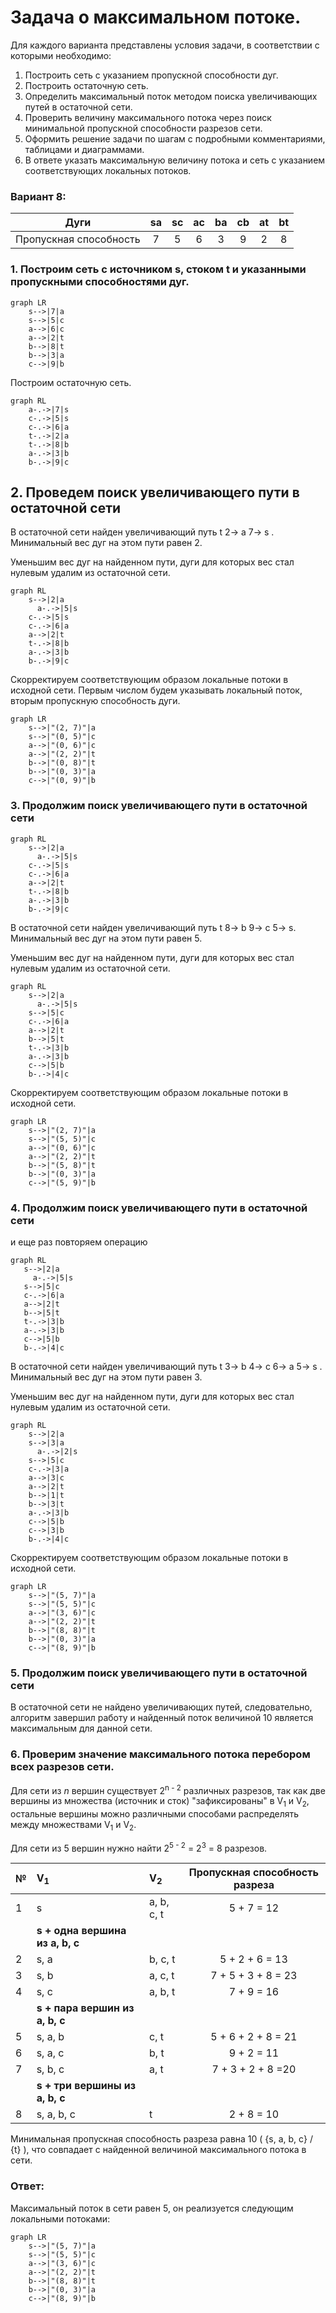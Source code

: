 # Задача о максимальном потоке.
Для каждого варианта представлены условия задачи, в соответствии с которыми необходимо: 
1. Построить сеть с указанием пропускной способности дуг.
2. Построить остаточную сеть.
3. Определить максимальный поток методом поиска увеличивающих путей в остаточной сети.
4. Проверить величину максимального потока через поиск минимальной пропускной способности разрезов сети.
5. Оформить решение задачи по шагам с подробными комментариями, таблицами и диаграммами.
6. В ответе указать максимальную величину потока и сеть с указанием соответствующих локальных потоков.

### Вариант 8:

|          Дуги          | sa | sс | aс | ba | cb | at | bt |
|:----------------------:|:--:|:--:|:--:|:--:|:--:|:--:|:--:|
| Пропускная способность | 7  | 5  | 6  | 3  | 9  | 2  | 8  |

### 1. Построим сеть с источником **s**, стоком **t** и указанными пропускными способностями дуг.

```mermaid
graph LR
    s-->|7|a
    s-->|5|c
    a-->|6|c
    a-->|2|t
    b-->|8|t
    b-->|3|a
    c-->|9|b
```
Построим остаточную сеть. 

```mermaid
graph RL
    a-.->|7|s
    c-.->|5|s
    c-.->|6|a
    t-.->|2|a
    t-.->|8|b
    a-.->|3|b
    b-.->|9|c
```
## 2. Проведем поиск увеличивающего пути в остаточной сети
В остаточной сети найден увеличивающий путь t 2-> a 7-> s . Минимальный вес дуг на этом пути равен 2.

Уменьшим вес дуг на найденном пути, дуги для которых вес стал нулевым удалим из остаточной сети.

```mermaid
graph RL
    s-->|2|a
	  a-.->|5|s
    c-.->|5|s
    c-.->|6|a
    a-->|2|t
    t-.->|8|b
    a-.->|3|b
    b-.->|9|c
```
Скорректируем соответствующим образом локальные потоки в исходной сети. Первым числом будем указывать локальный поток, вторым пропускную способность дуги. 

```mermaid
graph LR
    s-->|"(2, 7)"|a
    s-->|"(0, 5)"|c
    a-->|"(0, 6)"|c
    a-->|"(2, 2)"|t
    b-->|"(0, 8)"|t
    b-->|"(0, 3)"|a
    c-->|"(0, 9)"|b
```
### 3. Продолжим поиск увеличивающего пути в остаточной сети

```mermaid
graph RL
    s-->|2|a
	  a-.->|5|s
    c-.->|5|s
    c-.->|6|a
    a-->|2|t
    t-.->|8|b
    a-.->|3|b
    b-.->|9|c
```
В остаточной сети найден увеличивающий путь t 8-> b 9-> c 5-> s. Минимальный вес дуг на этом пути равен 5.

Уменьшим вес дуг на найденном пути, дуги для которых вес стал нулевым удалим из остаточной сети.

```mermaid
graph RL
    s-->|2|a
	  a-.->|5|s
    s-->|5|c
    c-.->|6|a
    a-->|2|t
    b-->|5|t
    t-.->|3|b
    a-.->|3|b
    c-->|5|b
    b-.->|4|c
```
Скорректируем соответствующим образом локальные потоки в исходной сети.

```mermaid
graph LR
    s-->|"(2, 7)"|a
    s-->|"(5, 5)"|c
    a-->|"(0, 6)"|c
    a-->|"(2, 2)"|t
    b-->|"(5, 8)"|t
    b-->|"(0, 3)"|a
    c-->|"(5, 9)"|b
```
 ### 4. Продолжим поиск увеличивающего пути в остаточной сети
 и еще раз повторяем операцию

 ```mermaid
graph RL
    s-->|2|a
	  a-.->|5|s
    s-->|5|c
    c-.->|6|a
    a-->|2|t
    b-->|5|t
    t-.->|3|b
    a-.->|3|b
    c-->|5|b
    b-.->|4|c
```
В остаточной сети найден увеличивающий путь t 3-> b 4-> c 6-> a 5-> s . Минимальный вес дуг на этом пути равен 3.

Уменьшим вес дуг на найденном пути, дуги для которых вес стал нулевым удалим из остаточной сети.

```mermaid
graph RL
    s-->|2|a
    s-->|3|a
	  a-.->|2|s
    s-->|5|c
    c-.->|3|a
    a-->|3|c
    a-->|2|t
    b-->|1|t
    b-->|3|t
    a-.->|3|b
    c-->|5|b
    c-->|3|b
    b-.->|4|c
```
Скорректируем соответствующим образом локальные потоки в исходной сети.

```mermaid
graph LR
    s-->|"(5, 7)"|a
    s-->|"(5, 5)"|c
    a-->|"(3, 6)"|c
    a-->|"(2, 2)"|t
    b-->|"(8, 8)"|t
    b-->|"(0, 3)"|a
    c-->|"(8, 9)"|b
```
### 5. Продолжим поиск увеличивающего пути в остаточной сети
В остаточной сети не найдено увеличивающих путей, следовательно, алгоритм завершил работу и найденный поток величиной 10 является максимальным для данной сети.
### 6. Проверим значение максимального потока перебором всех разрезов сети.

Для сети из _n_ вершин существует 2<sup>n - 2</sup> различных разрезов, так как две вершины из множества (источник и сток) "зафиксированы" в V<sub>1</sub> и V<sub>2</sub>, остальные вершины можно различными способами распределять между множествами V<sub>1</sub> и V<sub>2</sub>.

Для сети из 5 вершин нужно найти 2<sup>5 - 2</sup> = 2<sup>3</sup> = 8 разрезов. 

| № | V<sub>1</sub>                   | V<sub>2</sub> | Пропускная способность разреза |
|---|:--------------------------------|:--------------|:------------------------------:|
| 1 | s                               | a, b, c, t    |           5 + 7 = 12           |
|   | **s + одна вершина из a, b, c** |               |                                |
| 2 | s, a                            | b, c, t       |           5 + 2 + 6 = 13       |
| 3 | s, b                            | a, c, t       |         7 + 5 + 3 + 8 = 23     |
| 4 | s, c                            | a, b, t       |         7 + 9 = 16             |
|   | **s + пара вершин из a, b, c**  |               |                                |
| 5 | s, a, b                         | c, t          |         5 + 6 + 2 + 8 = 21     |
| 6 | s, a, c                         | b, t          |         9 + 2 = 11             |
| 7 | s, b, c                         | a, t          |         7 + 3 + 2 + 8 =20      |
|   | **s + три вершины из a, b, c**  |               |                                |
| 8 | s, a, b, c                      | t             |           2 + 8 = 10           |

Минимальная пропускная способность разреза равна 10 ( {s, a, b, c} / {t} ), что совпадает с найденной величиной максимального потока в сети.
### Ответ:
Максимальный поток в сети равен 5, он реализуется следующим локальными потоками:

```mermaid
graph LR
    s-->|"(5, 7)"|a
    s-->|"(5, 5)"|c
    a-->|"(3, 6)"|c
    a-->|"(2, 2)"|t
    b-->|"(8, 8)"|t
    b-->|"(0, 3)"|a
    c-->|"(8, 9)"|b
```
